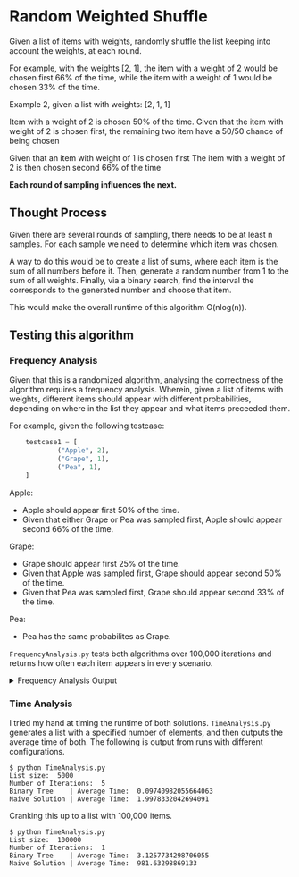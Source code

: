 # Random Weighted Shuffle

Given a list of items with weights, randomly shuffle the list keeping into account the weights, at each round.

For example, with the weights [2, 1], the item with a weight of 2 would be chosen first 66% of the time, while the item with a weight of 1 would be chosen 33% of the time. 

Example 2, given a list with weights: [2, 1, 1]

Item with a weight of 2 is chosen 50% of the time.
	Given that the item with weight of 2 is chosen first, the remaining two item have a 50/50 chance of being chosen

Given that an item with weight of 1 is chosen first
	The item with a weight of 2 is then chosen second 66% of the time

**Each round of sampling influences the next.**

## Thought Process

Given there are several rounds of sampling, there needs to be at least n samples. For each sample we need to determine which item was chosen. 

A way to do this would be to create a list of sums, where each item is the sum of all numbers before it. Then, generate a random number from 1 to the sum of all weights. Finally, via a binary search, find the interval the corresponds to the generated number and choose that item.

This would make the overall runtime of this algorithm O(nlog(n)).

## Testing this algorithm

### Frequency Analysis

Given that this is a randomized algorithm, analysing the correctness of the algorithm requires a frequency analysis. Wherein, given a list of items with weights, different items should appear with different probabilities, depending on where in the list they appear and what items preceeded them.

For example, given the following testcase:

```python
	testcase1 = [
	        ("Apple", 2),
	        ("Grape", 1),
	        ("Pea", 1),
	]
```
Apple:
- Apple should appear first 50% of the time.
- Given that either Grape or Pea was sampled first, Apple should appear second 66% of the time.

Grape:
- Grape should appear first 25% of the time.
- Given that Apple was sampled first, Grape should appear second 50% of the time.
- Given that Pea was sampled first, Grape should appear second 33% of the time.

Pea:
- Pea has the same probabilites as Grape.

`FrequencyAnalysis.py` tests both algorithms over 100,000 iterations and returns how often each item appears in every scenario. 

<details><summary>Frequency Analysis Output</summary>

<p>

```
$ python FrequencyAnalysis.py
Testcase:  [('Apple', 2), ('Grape', 1), ('Pea', 1)]
Performaing analysis on NAIVE SOLUTION
Given:  ()  |  ('Pea', 1)  appears with prob  0.24995249952499524
Given:  (('Pea', 1),)  |  ('Apple', 2)  appears with prob  0.6683336667333467
Given:  ()  |  ('Apple', 2)  appears with prob  0.5003150031500315
Given:  (('Apple', 2),)  |  ('Grape', 1)  appears with prob  0.49943035318102774
Given:  (('Apple', 2),)  |  ('Pea', 1)  appears with prob  0.500549659211289
Given:  ()  |  ('Grape', 1)  appears with prob  0.24971249712497126
Given:  (('Grape', 1),)  |  ('Apple', 2)  appears with prob  0.666292899763726
Given:  (('Grape', 1),)  |  ('Pea', 1)  appears with prob  0.3336670537823876
Given:  (('Pea', 1),)  |  ('Grape', 1)  appears with prob  0.33162632526505303

Performing analysis on BINARY TREE SOLUTION
Given:  ()  |  ('Apple', 2)  appears with prob  0.4983549835498355
Given:  (('Apple', 2),)  |  ('Pea', 1)  appears with prob  0.49884619243503564
Given:  ()  |  ('Grape', 1)  appears with prob  0.24977249772497725
Given:  (('Grape', 1),)  |  ('Apple', 2)  appears with prob  0.6659326580454018
Given:  (('Grape', 1),)  |  ('Pea', 1)  appears with prob  0.33402730512071105
Given:  (('Apple', 2),)  |  ('Grape', 1)  appears with prob  0.5011337413464433
Given:  ()  |  ('Pea', 1)  appears with prob  0.25185251852518525
Given:  (('Pea', 1),)  |  ('Grape', 1)  appears with prob  0.32717887631526704
Given:  (('Pea', 1),)  |  ('Apple', 2)  appears with prob  0.6727814175104229

```

</p>
</details>

### Time Analysis

I tried my hand at timing the runtime of both solutions. `TimeAnalysis.py` generates a list with a specified number of elements, and then outputs the average time of both. The following is output from runs with different configurations.

```
$ python TimeAnalysis.py
List size:  5000
Number of Iterations:  5
Binary Tree    | Average Time:  0.09740982055664063
Naive Solution | Average Time:  1.9978332042694091

```

Cranking this up to a list with 100,000 items.

```
$ python TimeAnalysis.py
List size:  100000
Number of Iterations:  1
Binary Tree    | Average Time:  3.1257734298706055
Naive Solution | Average Time:  981.63298869133
```